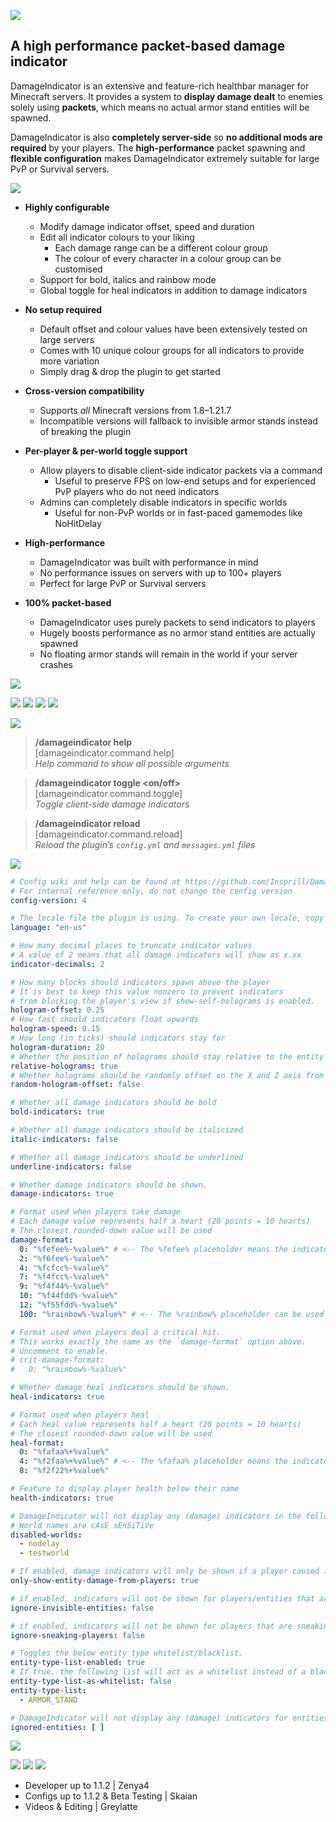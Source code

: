 ![](https://imgur.com/9lCOZaz.png)

<p align="center">

## A high performance packet-based damage indicator

</p>

DamageIndicator is an extensive and feature-rich healthbar manager for Minecraft servers.
It provides a system to **display damage dealt** to enemies solely using **packets**,
which means no actual armor stand entities will be spawned.

DamageIndicator is also **completely server-side** so **no additional mods are required** by your players.
The **high-performance** packet spawning and **flexible configuration** makes DamageIndicator extremely suitable for large PvP or Survival servers.

![](https://imgur.com/5pw7FBU.png)

- **Highly configurable**
    - Modify damage indicator offset, speed and duration
    - Edit all indicator colours to your liking
        - Each damage range can be a different colour group
        - The colour of every character in a colour group can be customised
    - Support for bold, italics and rainbow mode
    - Global toggle for heal indicators in addition to damage indicators

- **No setup required**
    - Default offset and colour values have been extensively tested on large servers
    - Comes with 10 unique colour groups for all indicators to provide more variation
    - Simply drag & drop the plugin to get started

- **Cross-version compatibility**
    - Supports _all_ Minecraft versions from 1.8–1.21.7
    - Incompatible versions will fallback to invisible armor stands instead of breaking the plugin

- **Per-player & per-world toggle support**
    - Allow players to disable client-side indicator packets via a command
        - Useful to preserve FPS on low-end setups and for experienced PvP players who do not need indicators
    - Admins can completely disable indicators in specific worlds
        - Useful for non-PvP worlds or in fast-paced gamemodes like NoHitDelay

- **High-performance**
    - DamageIndicator was built with performance in mind
    - No performance issues on servers with up to 100+ players
    - Perfect for large PvP or Survival servers

- **100% packet-based**
    - DamageIndicator uses purely packets to send indicators to players
    - Hugely boosts performance as no armor stand entities are actually spawned
    - No floating armor stands will remain in the world if your server crashes

![](https://imgur.com/T8HeNXQ.png)

<p align="center">

![](https://imgur.com/cvJQEmi.gif) ![](https://imgur.com/b20ktC3.gif)
![](https://imgur.com/CxEtL5i.gif) ![](https://imgur.com/YfnsIrO.gif)

</p>

![](https://imgur.com/hqxxKx8.png)

> **/damageindicator help**  
> [damageindicator.command.help]  
> _Help command to show all possible arguments_

> **/damageindicator toggle <on/off>**  
> [damageindicator.command.toggle]  
> _Toggle client-side damage indicators_

> **/damageindicator reload**  
> [damageindicator.command.reload]  
> _Reload the plugin’s `config.yml` and `messages.yml` files_

![](https://imgur.com/uceYuev.png)

```yaml
# Config wiki and help can be found at https://github.com/Insprill/Damage-Indicator/wiki
# For internal reference only, do not change the config version
config-version: 4

# The locale file the plugin is using. To create your own locale, copy the en-us.yml, rename it, and set its name here.
language: "en-us"

# How many decimal places to truncate indicator values
# A value of 2 means that all damage indicators will show as x.xx
indicator-decimals: 2

# How many blocks should indicators spawn above the player
# It is best to keep this value nonzero to prevent indicators
# from blocking the player's view if show-self-holograms is enabled.
hologram-offset: 0.25
# How fast should indicators float upwards
hologram-speed: 0.15
# How long (in ticks) should indicators stay for
hologram-duration: 20
# Whether the position of holograms should stay relative to the entity they came from.
relative-holograms: true
# Whether holograms should be randomly offset on the X and Z axis from the player up to 0.5 blocks in any direction.
random-hologram-offset: false

# Whether all damage indicators should be bold
bold-indicators: true

# Whether all damage indicators should be italicized
italic-indicators: false

# Whether all damage indicators should be underlined
underline-indicators: false

# Whether damage indicators should be shown.
damage-indicators: true

# Format used when players take damage
# Each damage value represents half a heart (20 points = 10 hearts)
# The closest rounded-down value will be used
damage-format:
  0: "%fefee%-%value%" # <-- The %fefee% placeholder means the indicator will show as &f-&e0&f.&e6&f9 if the player takes 0.69 damage
  2: "%f6fee%-%value%"
  4: "%fcfcc%-%value%"
  7: "%f4fcc%-%value%"
  9: "%f4f44%-%value%"
  10: "%f44fdd%-%value%"
  12: "%f55fdd%-%value%"
  100: "%rainbow%-%value%" # <-- The %rainbow% placeholder can be used to randomize indicator colors (fancy display for insta-kill tools like /kill)

# Format used when players deal a critical hit.
# This works exactly the same as the `damage-format` option above.
# Uncomment to enable.
# crit-damage-format:
#   0: "%rainbow%-%value%"

# Whether damage heal indicators should be shown.
heal-indicators: true

# Format used when players heal
# Each heal value represents half a heart (20 points = 10 hearts)
# The closest rounded-down value will be used
heal-format:
  0: "%fafaa%+%value%"
  4: "%f2faa%+%value%" # <-- The %fafaa% placeholder means the indicator will show as &f+&a0&f.&a6&a9 if the player heals by 4.20 points
  8: "%f2f22%+%value%"

# Feature to display player health below their name
health-indicators: true

# DamageIndicator will not display any (damage) indicators in the following worlds
# World names are cAsE sEnSiTiVe
disabled-worlds:
  - nodelay
  - testworld

# If enabled, damage indicators will only be shown if a player caused it.
only-show-entity-damage-from-players: true

# if enabled, indicators will not be shown for players/entities that are invisible.
ignore-invisible-entities: false

# if enabled, indicators will not be shown for players that are sneaking.
ignore-sneaking-players: false

# Toggles the below entity type whitelist/blacklist.
entity-type-list-enabled: true
# If true, the following list will act as a whitelist instead of a blacklist.
entity-type-list-as-whitelist: false
entity-type-list:
  - ARMOR_STAND

# DamageIndicator will not display any (damage) indicators for entities whose name is in this list.
ignored-entities: [ ]
```

![](https://imgur.com/1x5d7La.png)

<p align="center">

![](https://imgur.com/er5gpPL.png)
![](https://imgur.com/zXv4Smv.png)
![](https://imgur.com/bttUgkK.png)

</p>

- Developer up to 1.1.2 | Zenya4
- Configs up to 1.1.2 & Beta Testing | Skaian
- Videos & Editing | Greylatte
